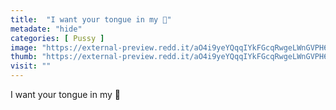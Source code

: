 ```yaml
---
title:  "I want your tongue in my 🌻"
metadate: "hide"
categories: [ Pussy ]
image: "https://external-preview.redd.it/aO4i9yeYQqqIYkFGcqRwgeLWnGVPH61Cxj1RtLELYUA.jpg?auto=webp&s=9a05072945962c0421d4d73b53af2b06f9b3caf0"
thumb: "https://external-preview.redd.it/aO4i9yeYQqqIYkFGcqRwgeLWnGVPH61Cxj1RtLELYUA.jpg?width=1080&crop=smart&auto=webp&s=19ed81f04b6fc67ff3a99653a9d2a9e2db883044"
visit: ""
---
```

I want your tongue in my 🌻
